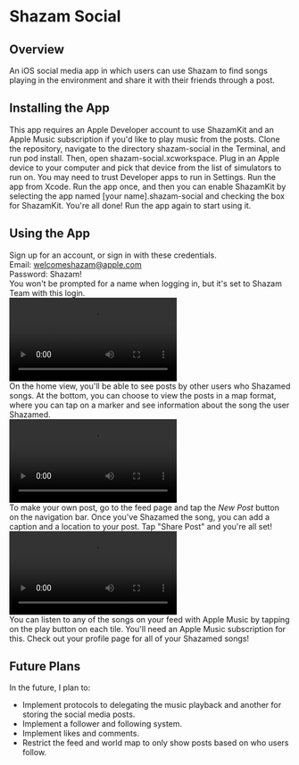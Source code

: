 # Shazam Social

## Overview
An iOS social media app in which users can use Shazam to find songs playing in the environment and share it with their friends through a post.

## Installing the App
This app requires an Apple Developer account to use ShazamKit and an Apple Music subscription if you'd like to play music from the posts. Clone the repository, navigate to the directory shazam-social in the Terminal, and run pod install. Then, open shazam-social.xcworkspace. Plug in an Apple device to your computer and pick that device from the list of simulators to run on. You may need to trust Developer apps to run in Settings. Run the app from Xcode. Run the app once, and then you can enable ShazamKit by selecting the app named \[your name\].shazam-social and checking the box for ShazamKit. You're all done! Run the app again to start using it.

## Using the App
Sign up for an account, or sign in with these credentials.\
Email: welcomeshazam@apple.com\
Password: Shazam!\
You won't be prompted for a name when logging in, but it's set to Shazam Team with this login.\
![Sign in](https://user-images.githubusercontent.com/71607013/217356404-0b8cf75f-83d4-4a86-9071-93dd5c75569a.MP4)\
On the home view, you'll be able to see posts by other users who Shazamed songs. At the bottom, you can choose to view the posts in a map format, where you can tap on a marker and see information about the song the user Shazamed.\
![Feed and Map View](https://user-images.githubusercontent.com/71607013/217356695-4d516387-71e8-4399-8a23-70f82fc52f50.MP4)\
To make your own post, go to the feed page and tap the _New Post_ button on the navigation bar. Once you've Shazamed the song, you can add a caption and a location to your post. Tap "Share Post" and you're all set!\
![New Post](https://user-images.githubusercontent.com/71607013/217357262-39f689fe-cc8b-40a2-8ec9-dfb9aa497ada.mov)\
You can listen to any of the songs on your feed with Apple Music by tapping on the play button on each tile. You'll need an Apple Music subscription for this. Check out your profile page for all of your Shazamed songs!

## Future Plans
In the future, I plan to:
- Implement protocols to delegating the music playback and another for storing the social media posts.
- Implement a follower and following system.
- Implement likes and comments.
- Restrict the feed and world map to only show posts based on who users follow. 



